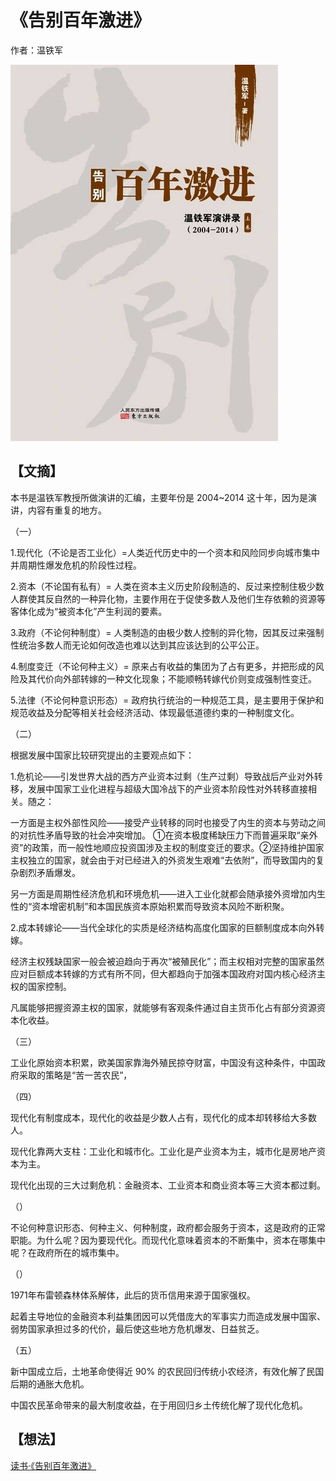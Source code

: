 # 《告别百年激进》

作者：温铁军

![](./src/20250619183731.jpg)
## 【文摘】

本书是温铁军教授所做演讲的汇编，主要年份是 2004~2014 这十年，因为是演讲，内容有重复的地方。

（一）

1.现代化（不论是否工业化）=人类近代历史中的一个资本和风险同步向城市集中并周期性爆发危机的阶段性过程。

2.资本（不论国有私有）= 人类在资本主义历史阶段制造的、反过来控制住极少数人群使其反自然的一种异化物，主要作用在于促使多数人及他们生存依赖的资源等客体化成为“被资本化”产生利润的要素。

3.政府（不论何种制度）= 人类制造的由极少数人控制的异化物，因其反过来强制性统治多数人而无论如何改造也难以达到其应该达到的公平公正。

4.制度变迁（不论何种主义）= 原来占有收益的集团为了占有更多，并把形成的风险及其代价向外部转嫁的一种文化现象；不能顺畅转嫁代价则变成强制性变迁。

5.法律（不论何种意识形态）= 政府执行统治的一种规范工具，是主要用于保护和规范收益及分配等相关社会经济活动、体现最低道德约束的一种制度文化。

（二）

根据发展中国家比较研究提出的主要观点如下：

1.危机论——引发世界大战的西方产业资本过剩（生产过剩）导致战后产业对外转移，发展中国家工业化进程与超级大国冷战下的产业资本阶段性对外转移直接相关。随之：

一方面是主权外部性风险——接受产业转移的同时也接受了内生的资本与劳动之间的对抗性矛盾导致的社会冲突增加。 ①在资本极度稀缺压力下而普遍采取“亲外资”的政策，而一般性地顺应投资国涉及主权的制度变迁的要求。②坚持维护国家主权独立的国家，就会由于对已经进入的外资发生艰难“去依附”，而导致国内的复杂剧烈矛盾爆发。

另一方面是周期性经济危机和环境危机——进入工业化就都会随承接外资增加内生性的“资本增密机制”和本国民族资本原始积累而导致资本风险不断积聚。

2.成本转嫁论——当代全球化的实质是经济结构高度化国家的巨额制度成本向外转嫁。

经济主权残缺国家一般会被迫趋向于再次“被殖民化”；而主权相对完整的国家虽然应对巨额成本转嫁的方式有所不同，但大都趋向于加强本国政府对国内核心经济主权的国家控制。

凡属能够把握资源主权的国家，就能够有客观条件通过自主货币化占有部分资源资本化收益。

（三）

工业化原始资本积累，欧美国家靠海外殖民掠夺财富，中国没有这种条件，中国政府采取的策略是“苦一苦农民”，

（四）

现代化有制度成本，现代化的收益是少数人占有，现代化的成本却转移给大多数人。

现代化靠两大支柱：工业化和城市化。工业化是产业资本为主，城市化是房地产资本为主。

现代化出现的三大过剩危机：金融资本、工业资本和商业资本等三大资本都过剩。

（）

不论何种意识形态、何种主义、何种制度，政府都会服务于资本，这是政府的正常职能。为什么呢？因为要现代化。而现代化意味着资本的不断集中，资本在哪集中呢？在政府所在的城市集中。

（）

1971年布雷顿森林体系解体，此后的货币信用来源于国家强权。

起着主导地位的金融资本利益集团因可以凭借庞大的军事实力而造成发展中国家、弱势国家承担过多的代价，最后使这些地方危机爆发、日益贫乏。

（五）

新中国成立后，土地革命使得近 90% 的农民回归传统小农经济，有效化解了民国后期的通胀大危机。

中国农民革命带来的最大制度收益，在于用回归乡土传统化解了现代化危机。


## 【想法】

[读书·《告别百年激进》](https://mp.weixin.qq.com/s/Z9-i_Tg7gNZJp4o1iyQGBA)